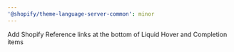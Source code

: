 ```yaml
---
'@shopify/theme-language-server-common': minor
---
```


Add Shopify Reference links at the bottom of Liquid Hover and Completion items
